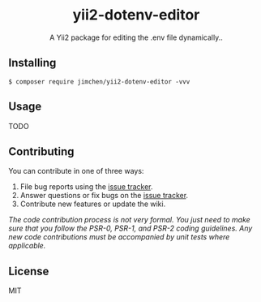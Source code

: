 <h1 align="center"> yii2-dotenv-editor </h1>

<p align="center"> A Yii2 package for editing the .env file dynamically..</p>


## Installing

```shell
$ composer require jimchen/yii2-dotenv-editor -vvv
```

## Usage

TODO

## Contributing

You can contribute in one of three ways:

1. File bug reports using the [issue tracker](https://github.com/JimChenWYU/yii2-dotenv-editor/issues).
2. Answer questions or fix bugs on the [issue tracker](https://github.com/JimChenWYU/yii2-dotenv-editor/issues).
3. Contribute new features or update the wiki.

_The code contribution process is not very formal. You just need to make sure that you follow the PSR-0, PSR-1, and PSR-2 coding guidelines. Any new code contributions must be accompanied by unit tests where applicable._

## License

MIT